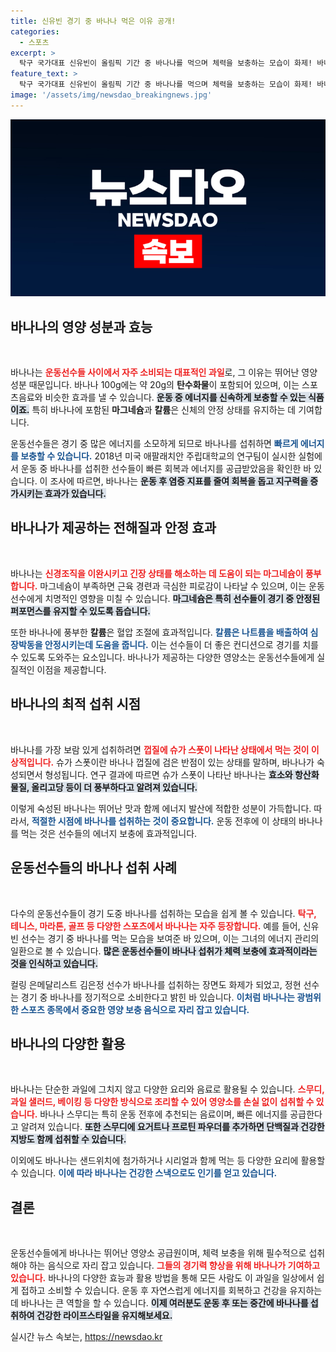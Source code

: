 ```yaml
---
title: 신유빈 경기 중 바나나 먹은 이유 공개!
categories:
  - 스포츠
excerpt: >
  탁구 국가대표 신유빈이 올림픽 기간 중 바나나를 먹으며 체력을 보충하는 모습이 화제! 바나나의 탄수화물과 마그네슘, 칼륨이 운동 수행에 미치는 효과와 최적의 섭취 시점까지 알려드립니다. 클릭해서 건강한 에너지 비밀을 밝혀보세요!
feature_text: >
  탁구 국가대표 신유빈이 올림픽 기간 중 바나나를 먹으며 체력을 보충하는 모습이 화제! 바나나의 탄수화물과 마그네슘, 칼륨이 운동 수행에 미치는 효과와 최적의 섭취 시점까지 알려드립니다. 클릭해서 건강한 에너지 비밀을 밝혀보세요!
image: '/assets/img/newsdao_breakingnews.jpg'
---
```


<p><img src="/assets/img/newsdao_breakingnews.jpg" alt="pcversion 속보" /></p>

<h2 data-ke-size="size26">바나나의 영양 성분과 효능</h2>

<p data-ke-size="size16">&nbsp;</p>

<p>바나나는 <b><span style="color: #ee2323;">운동선수들 사이에서 자주 소비되는 대표적인 과일</span></b>로, 그 이유는 뛰어난 영양 성분 때문입니다. 바나나 100g에는 약 20g의 <b>탄수화물</b>이 포함되어 있으며, 이는 스포츠음료와 비슷한 효과를 낼 수 있습니다. <b><span style="background-color: #21538527;">운동 중 에너지를 신속하게 보충할 수 있는 식품이죠.</span></b> 특히 바나나에 포함된 <b>마그네슘</b>과 <b>칼륨</b>은 신체의 안정 상태를 유지하는 데 기여합니다. </p>

<p>운동선수들은 경기 중 많은 에너지를 소모하게 되므로 바나나를 섭취하면 <b><span style="color: #1a5490;">빠르게 에너지를 보충할 수 있습니다.</span></b> 2018년 미국 애팔래치안 주립대학교의 연구팀이 실시한 실험에서 운동 중 바나나를 섭취한 선수들이 빠른 회복과 에너지를 공급받았음을 확인한 바 있습니다. 이 조사에 따르면, 바나나는 <b><span style="background-color: #21538527;">운동 후 염증 지표를 줄여 회복을 돕고 지구력을 증가시키는 효과가 있습니다.</span></b></p>

<h2 data-ke-size="size26">바나나가 제공하는 전해질과 안정 효과</h2>

<p data-ke-size="size16">&nbsp;</p>

<p>바나나는 <b><span style="color: #ee2323;">신경조직을 이완시키고 긴장 상태를 해소하는 데 도움이 되는 마그네슘이 풍부합니다.</span></b> 마그네슘이 부족하면 근육 경련과 극심한 피로감이 나타날 수 있으며, 이는 운동선수에게 치명적인 영향을 미칠 수 있습니다. <b><span style="background-color: #21538527;">마그네슘은 특히 선수들이 경기 중 안정된 퍼포먼스를 유지할 수 있도록 돕습니다.</span></b></p>

<p>또한 바나나에 풍부한 <b>칼륨</b>은 혈압 조절에 효과적입니다. <b><span style="color: #1a5490;">칼륨은 나트륨을 배출하여 심장박동을 안정시키는데 도움을 줍니다.</span></b> 이는 선수들이 더 좋은 컨디션으로 경기를 치를 수 있도록 도와주는 요소입니다. 바나나가 제공하는 다양한 영양소는 운동선수들에게 실질적인 이점을 제공합니다.</p>

<h2 data-ke-size="size26">바나나의 최적 섭취 시점</h2>

<p data-ke-size="size16">&nbsp;</p>

<p>바나나를 가장 보람 있게 섭취하려면 <b><span style="color: #ee2323;">껍질에 슈가 스폿이 나타난 상태에서 먹는 것이 이상적입니다.</span></b> 슈가 스폿이란 바나나 껍질에 검은 반점이 있는 상태를 말하며, 바나나가 숙성되면서 형성됩니다. 연구 결과에 따르면 슈가 스폿이 나타난 바나나는 <b><span style="background-color: #21538527;">효소와 항산화 물질, 올리고당 등이 더 풍부하다고 알려져 있습니다.</span></b> </p>

<p>이렇게 숙성된 바나나는 뛰어난 맛과 함께 에너지 발산에 적합한 성분이 가득합니다. 따라서, <b><span style="color: #1a5490;">적절한 시점에 바나나를 섭취하는 것이 중요합니다.</span></b> 운동 전후에 이 상태의 바나나를 먹는 것은 선수들의 에너지 보충에 효과적입니다.</p>

<h2 data-ke-size="size26">운동선수들의 바나나 섭취 사례</h2>

<p data-ke-size="size16">&nbsp;</p>

<p>다수의 운동선수들이 경기 도중 바나나를 섭취하는 모습을 쉽게 볼 수 있습니다. <b><span style="color: #ee2323;">탁구, 테니스, 마라톤, 골프 등 다양한 스포츠에서 바나나는 자주 등장합니다.</span></b> 예를 들어, 신유빈 선수는 경기 중 바나나를 먹는 모습을 보여준 바 있으며, 이는 그녀의 에너지 관리의 일환으로 볼 수 있습니다. <b><span style="background-color: #21538527;">많은 운동선수들이 바나나 섭취가 체력 보충에 효과적이라는 것을 인식하고 있습니다.</span></b> </p>

<p>컬링 은메달리스트 김은정 선수가 바나나를 섭취하는 장면도 화제가 되었고, 정현 선수는 경기 중 바나나를 정기적으로 소비한다고 밝힌 바 있습니다. <b><span style="color: #1a5490;">이처럼 바나나는 광범위한 스포츠 종목에서 중요한 영양 보충 음식으로 자리 잡고 있습니다.</span></b></p>

<h2 data-ke-size="size26">바나나의 다양한 활용</h2>

<p data-ke-size="size16">&nbsp;</p>

<p>바나나는 단순한 과일에 그치지 않고 다양한 요리와 음료로 활용될 수 있습니다. <b><span style="color: #ee2323;">스무디, 과일 샐러드, 베이킹 등 다양한 방식으로 조리할 수 있어 영양소를 손실 없이 섭취할 수 있습니다.</span></b> 바나나 스무디는 특히 운동 전후에 추천되는 음료이며, 빠른 에너지를 공급한다고 알려져 있습니다. <b><span style="background-color: #21538527;">또한 스무디에 요거트나 프로틴 파우더를 추가하면 단백질과 건강한 지방도 함께 섭취할 수 있습니다.</span></b></p>

<p>이외에도 바나나는 샌드위치에 첨가하거나 시리얼과 함께 먹는 등 다양한 요리에 활용할 수 있습니다. <b><span style="color: #1a5490;">이에 따라 바나나는 건강한 스낵으로도 인기를 얻고 있습니다.</span></b>  </p>

<h2 data-ke-size="size26">결론</h2>

<p data-ke-size="size16">&nbsp;</p>

<p>운동선수들에게 바나나는 뛰어난 영양소 공급원이며, 체력 보충을 위해 필수적으로 섭취해야 하는 음식으로 자리 잡고 있습니다. <b><span style="color: #ee2323;">그들의 경기력 향상을 위해 바나나가 기여하고 있습니다.</span></b> 바나나의 다양한 효능과 활용 방법을 통해 모든 사람도 이 과일을 일상에서 쉽게 접하고 소비할 수 있습니다. 운동 후 자연스럽게 에너지를 회복하고 건강을 유지하는 데 바나나는 큰 역할을 할 수 있습니다. <b><span style="background-color: #21538527;">이제 여러분도 운동 후 또는 중간에 바나나를 섭취하여 건강한 라이프스타일을 유지해보세요.</span></b></p>
실시간 뉴스 속보는, <a href="https://newsdao.kr" rel="dofollow">https://newsdao.kr</a>


